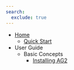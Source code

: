```yaml
---
search:
  exclude: true
---
```

- [Home](docs/home/home.md)
    - [Quick Start](docs/home/quick-start.md)
- User Guide
    - Basic Concepts
        - [Installing AG2](docs/user-guide/basic-concepts/installing-ag2.md)
